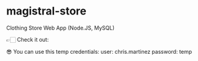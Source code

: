# magistral-store
Clothing Store Web App (Node.JS, MySQL)

👉🏻 Check it out: 

😎 You can use this temp credentials:
  user: chris.martinez
  password: temp

